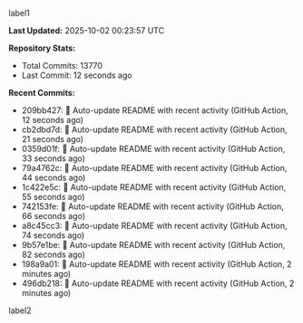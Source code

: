
label1 
<!-- ACTIVITY_START -->
**Last Updated:** 2025-10-02 00:23:57 UTC

**Repository Stats:**
- Total Commits: 13770
- Last Commit: 12 seconds ago

**Recent Commits:**
- 209bb427: 🤖 Auto-update README with recent activity (GitHub Action, 12 seconds ago)
- cb2dbd7d: 🤖 Auto-update README with recent activity (GitHub Action, 21 seconds ago)
- 0359d01f: 🤖 Auto-update README with recent activity (GitHub Action, 33 seconds ago)
- 79a4762c: 🤖 Auto-update README with recent activity (GitHub Action, 44 seconds ago)
- 1c422e5c: 🤖 Auto-update README with recent activity (GitHub Action, 55 seconds ago)
- 742153fe: 🤖 Auto-update README with recent activity (GitHub Action, 66 seconds ago)
- a8c45cc3: 🤖 Auto-update README with recent activity (GitHub Action, 74 seconds ago)
- 9b57e1be: 🤖 Auto-update README with recent activity (GitHub Action, 82 seconds ago)
- 198a9a01: 🤖 Auto-update README with recent activity (GitHub Action, 2 minutes ago)
- 496db218: 🤖 Auto-update README with recent activity (GitHub Action, 2 minutes ago)
<!-- ACTIVITY_END -->

label2
